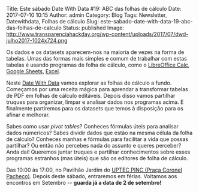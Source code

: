 Title: Este sábado Date With Data #19: ABC das folhas de cálculo
Date: 2017-07-10 10:15
Author: admin
Category: Blog
Tags: Newsletter, Datewithdata, Folhas de cálculo
Slug: este-sabado-date-with-data-19-abc-das-folhas-de-calculo
Status: published
Image: http://www.transparenciahackday.org/wp-content/uploads/2017/07/dwd-julho2017-1024x724.png

Os dados e os datasets aparecem-nos na maioria de vezes na forma de tabelas. Umas das formas mais simples e comum de trabalhar com estas tabelas é usando programas de folha de cálculo, como o [LibreOffice Calc](https://en.wikipedia.org/wiki/LibreOffice_Calc), [Google Sheets](https://en.wikipedia.org/wiki/Google_Docs,_Sheets_and_Slides), [Excel](https://en.wikipedia.org/wiki/Microsoft_Excel).

Neste [Date With Data](http://datewithdata.pt/) vamos explorar as folhas de cálculo a fundo. Começamos por uma receita mágica para aprendar a transformar tabelas de PDF em folhas de cálculo editáveis. Depois disso vamos partilhar truques para organizar, limpar e analisar dados nos programas acima. E finalmente partiremos para os datasets que temos à disposição para os afinar e melhorar.

Sabes como usar *pivot tables*? Conheces fórmulas úteis para analisar dados númericos? Sabes dividir dados que estão na mesma célula da folha de cálculo? Conheces manhas e fórmulas para facilitar a vida que possas partilhar? Ou então não percebes nada do assunto e queres perceber? Anda daí! Queremos juntar truques e partilhar conhecimentos sobre esses programas estranhos (mas úteis) que são os editores de folha de cálculo.

Das 10:00 às 17:00, no Pavilhão Jardim do [UPTEC PINC (Praça Coronel Pacheco)](http://www.openstreetmap.org/?mlat=41.15137&mlon=-8.61555#map=19/41.15138/-8.61555). Depois deste sábado, entraremos em férias. Voltamos aos encontros em Setembro -- **guarda já a data de 2 de setembro!**
